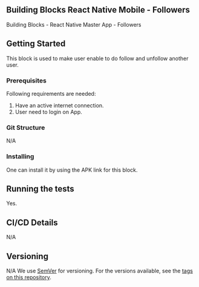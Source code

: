 ## Building Blocks React Native Mobile -  Followers

Building Blocks - React Native Master App - Followers

## Getting Started
This block is used to make user enable to do follow and unfollow another user.
### Prerequisites
Following requirements are needed:
1. Have an active internet connection.
2. User need to login on App.
### Git Structure
N/A
### Installing
One can install it by using the APK link for this block.
## Running the tests
Yes.
## CI/CD Details
N/A
## Versioning
N/A
We use [SemVer](http://semver.org/) for versioning. For the versions available, see the [tags on this repository](https://github.com/your/project/tags).